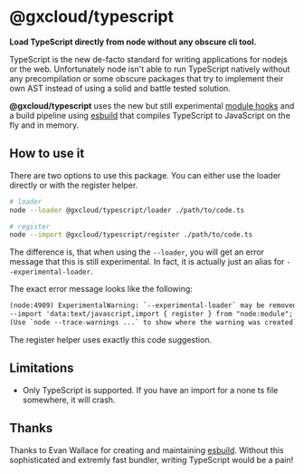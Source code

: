 # @gxcloud/typescript

**Load TypeScript directly from node without any obscure cli tool.**

TypeScript is the new de-facto standard for writing applications for nodejs or the web. Unfortunately node isn't able to run TypeScript natively without any precompilation or some obscure packages that try to implement their own AST instead of using a solid and battle tested solution.

**@gxcloud/typescript** uses the new but still experimental [module hooks](https://nodejs.org/api/module.html#hooks) and a build pipeline using [esbuild](https://esbuild.github.io/) that compiles TypeScript to JavaScript on the fly and in memory.

## How to use it
There are two options to use this package. You can either use the loader directly or with the register helper.
```sh
# loader
node --loader @gxcloud/typescript/loader ./path/to/code.ts

# register
node --import @gxcloud/typescript/register ./path/to/code.ts
```

The difference is, that when using the ```--loader```, you will get an error message that this is still experimental. In fact, it is actually just an alias for ```--experimental-loader```.

The exact error message looks like the following:
```txt
(node:4909) ExperimentalWarning: `--experimental-loader` may be removed in the future; instead use `register()`:
--import 'data:text/javascript,import { register } from "node:module"; import { pathToFileURL } from "node:url"; register("@gxcloud/typescript/loader", pathToFileURL("./"));'
(Use `node --trace-warnings ...` to show where the warning was created)
```

The register helper uses exactly this code suggestion.

## Limitations
- Only TypeScript is supported. If you have an import for a none ts file somewhere, it will crash.

## Thanks
Thanks to Evan Wallace for creating and maintaining [esbuild](https://esbuild.github.io/). Without this sophisticated and extremly fast bundler, writing TypeScript would be a pain!